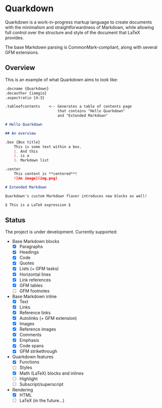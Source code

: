 # Quarkdown

Quarkdown is a work-in-progress markup language to create documents with the minimalism and straightforwardness of Markdown,
while allowing full control over the structure and style of the document that LaTeX provides.

The base Markdown parsing is CommonMark-compliant, along with several GFM extensions.

## Overview

This is an example of what Quarkdown aims to look like:
```markdown
.docname {Quarkdown}
.docauthor {iamgio}
.aspectratio {4:3}

.tableofcontents    <-- Generates a table of contents page
                        that contains "Hello Quarkdown"
                        and "Extended Markdown"

# Hello Quarkdown

## An overview

.box {Box title}
    This is some text within a box.
    1. And this
    2. is a
    3. Markdown list

.center
    This content is **centered**!
    ![An image](img.png)

# Extended Markdown

Quarkdown's custom Markdown flavor introduces new blocks as well!

$ This is a LaTeX expression $

```

## Status

The project is under development. Currently supported:

- Base Markdown blocks
  - [x] Paragraphs
  - [x] Headings
  - [x] Code
  - [x] Quotes
  - [x] Lists (+ GFM tasks)
  - [x] Horizontal lines
  - [x] Link references
  - [x] GFM tables
  - [ ] GFM footnotes

- Base Markdown inline
  - [x] Text
  - [x] Links
  - [x] Reference links
  - [x] Autolinks (+ GFM extension)
  - [x] Images
  - [x] Reference images
  - [x] Comments
  - [x] Emphasis
  - [x] Code spans
  - [x] GFM strikethrough

- Quarkdown features
  - [x] Functions
  - [ ] Styles
  - [x] Math (LaTeX) blocks and inlines
  - [ ] Highlight
  - [ ] Subscript/superscript

- Rendering
  - [x] HTML
  - [ ] LaTeX (in the future...)